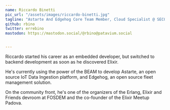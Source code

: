 ```yaml
---
name: Riccardo Binetti
pic_url: "/assets/images/riccardo-binetti.jpg"
tagline: "Astarte And Edgehog Core Team Member, Cloud Specialist @ SECO Mind"
github: rbino
twitter: errebino
mastodon: https://mastodon.social/@rbino@patavium.social


---
```

Riccardo started his career as an embedded developer, but switched to backend development as soon as he discovered Elixir.

He's currently using the power of the BEAM to develop Astarte, an open source IoT Data Ingestion platform, and Edgehog, an open source fleet management solution.

On the community front, he's one of the organizers of the Erlang, Elixir and Friends devroom at FOSDEM and the co-founder of the Elixir Meetup Padova.
